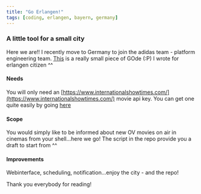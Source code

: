 ```yaml
---
title: "Go Erlangen!"
tags: [coding, erlangen, bayern, germany]
---
```


### A little tool for a small city
Here we are!! I recently move to Germany to join the adidas team - platform engineering team. [This](https://github.com/made2591/go-erlangen) is a really small piece of GOde (:P) I wrote for erlangen citizen ^^

#### Needs
You will only need an [https://www.internationalshowtimes.com/](https://www.internationalshowtimes.com/) movie api key. You can get one quite easily by going [here](https://www.internationalshowtimes.com/signup.html)

#### Scope
You would simply like to be informed about new OV movies on air in cinemas from your shell...here we go! The script in the repo provide you a draft to start from ^^

#### Improvements
Webinterface, scheduling, notification...enjoy the city - and the repo!

Thank you everybody for reading!